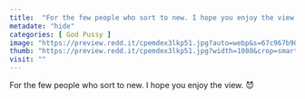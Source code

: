 ```yaml
---
title:  "For the few people who sort to new. I hope you enjoy the view. 😈"
metadate: "hide"
categories: [ God Pussy ]
image: "https://preview.redd.it/cpemdex3lkp51.jpg?auto=webp&s=67c967b900a63eabbf7a70bb513f33b5347ecfc8"
thumb: "https://preview.redd.it/cpemdex3lkp51.jpg?width=1080&crop=smart&auto=webp&s=b109bf2cf82a48a09c17deab928504926bc63fb6"
visit: ""
---
```

For the few people who sort to new. I hope you enjoy the view. 😈
